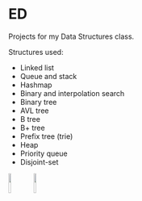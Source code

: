 # ED

Projects for my Data Structures class. 

Structures used:
* Linked list
* Queue and stack
* Hashmap
* Binary and interpolation search
* Binary tree
* AVL tree
* B tree
* B+ tree
* Prefix tree (trie)
* Heap
* Priority queue
* Disjoint-set


<img src="https://imgur.com/QnGKNXy.jpeg" width="10%"><img src="https://imgur.com/rW4tnAx.jpeg" width="10%">  
